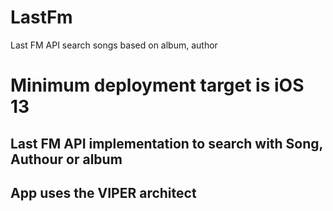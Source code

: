 # LastFm
Last FM API search songs based on album, author
# Minimum deployment target is iOS 13 
## Last FM API implementation to search with Song, Authour or album ##
## App uses the VIPER architect ##

